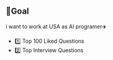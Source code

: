 

<h2><b>🎯Goal</b></h2>

<p>
i want to work at USA as AI programer✈️
</p>

<ul>
  <li>1️⃣ Top 100 Liked Questions</li>
  <li>2️⃣ Top Interview Questions</li>
</ul>

